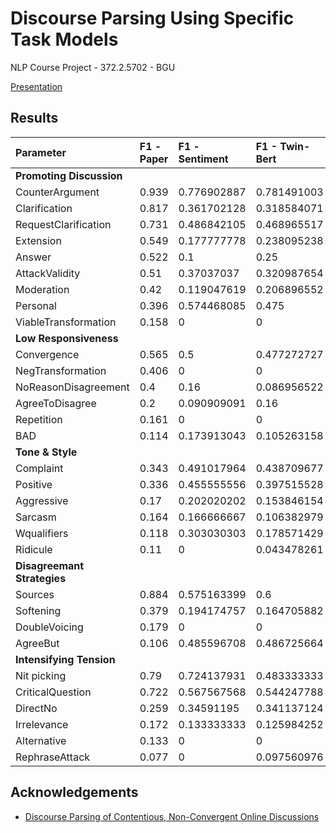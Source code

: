 # Discourse Parsing Using Specific Task Models
NLP Course Project - 372.2.5702 - BGU 

[Presentation](https://docs.google.com/presentation/d/1b1K0iT20VTpjrPteQPVNUZYxe3mBA29qSkxoz5BED64/edit#slide=id.p)

## Results
| Parameter | F1 - Paper | F1 - Sentiment | F1 - Twin-Bert |
| :------- | :--------- | :------------ | :----------- |
|<b>Promoting Discussion</b> |  |  |  |
| CounterArgument | 0.939 | 0.776902887 | 0.781491003 |
| Clarification | 0.817 | 0.361702128 | 0.318584071 |
| RequestClarification | 0.731 | 0.486842105 | 0.468965517 |
| Extension | 0.549 | 0.177777778 | 0.238095238 |
| Answer | 0.522 | 0.1 | 0.25 |
| AttackValidity | 0.51 | 0.37037037 | 0.320987654 |
| Moderation | 0.42 | 0.119047619 | 0.206896552 |
| Personal | 0.396 | 0.574468085 | 0.475 |
| ViableTransformation | 0.158 | 0 | 0 |
| <b>Low Responsiveness</b> |  |  |  |
| Convergence | 0.565 | 0.5 | 0.477272727 |
| NegTransformation | 0.406 | 0 | 0 |
| NoReasonDisagreement | 0.4 | 0.16 | 0.086956522 |
| AgreeToDisagree | 0.2 | 0.090909091 | 0.16 |
| Repetition | 0.161 | 0 | 0 |
| BAD | 0.114 | 0.173913043 | 0.105263158 |
| <b>Tone & Style</b> |  |  |  |
| Complaint | 0.343 | 0.491017964 | 0.438709677 |
| Positive | 0.336 | 0.455555556 | 0.397515528 |
| Aggressive | 0.17 | 0.202020202 | 0.153846154 |
| Sarcasm | 0.164 | 0.166666667 | 0.106382979 |
| Wqualifiers | 0.118 | 0.303030303 | 0.178571429 |
| Ridicule | 0.11 | 0 | 0.043478261 |
| <b>Disagreemant Strategies</b> |  |  |  |
| Sources | 0.884 | 0.575163399 | 0.6 |
| Softening | 0.379 | 0.194174757 | 0.164705882 |
| DoubleVoicing | 0.179 | 0 | 0 |
| AgreeBut | 0.106 | 0.485596708 | 0.486725664 |
| <b>Intensifying Tension</b> |  |  |  |
| Nit picking | 0.79 | 0.724137931 | 0.483333333 |
| CriticalQuestion | 0.722 | 0.567567568 | 0.544247788 |
| DirectNo | 0.259 | 0.34591195 | 0.341137124 |
| Irrelevance | 0.172 | 0.133333333 | 0.125984252 |
| Alternative | 0.133 | 0 | 0 |
| RephraseAttack | 0.077 | 0 | 0.097560976 |

## Acknowledgements
 - [Discourse Parsing of Contentious, Non-Convergent Online Discussions](https://ojs.aaai.org/index.php/ICWSM/article/view/18109/17912)

